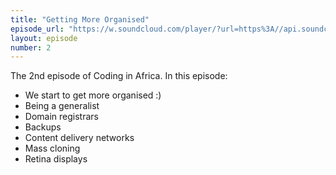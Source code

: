 ```yaml
---
title: "Getting More Organised"
episode_url: "https://w.soundcloud.com/player/?url=https%3A//api.soundcloud.com/tracks/215260513"
layout: episode
number: 2
---
```


The 2nd episode of Coding in Africa. In this episode:

 - We start to get more organised :)
 - Being a generalist
 - Domain registrars
 - Backups
 - Content delivery networks
 - Mass cloning
 - Retina displays

